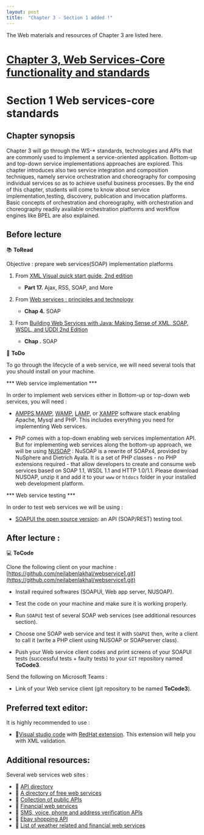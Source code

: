 ```yaml
---
layout: post
title:  "Chapter 3 - Section 1 added !"
---
```


The Web materials and resources of Chapter 3 are listed here.

# [Chapter 3, Web Services-Core functionality and standards](https://github.com/neilabenlakhal/neilabenlakhal.github.io/tree/master/2020-2021Lecture/SOC/Chapter_3)

# Section 1 Web services-core standards 

## Chapter synopsis

Chapter 3 will go through the WS-* standards, technologies and APIs that are commonly used to implement a service-oriented application. Bottom-up and top-down service implementations approaches are explored. This chapter introduces also two service integration and composition techniques, namely service orchestration and choreography for composing individual services so as to achieve useful business processes. By the end of this chapter, students will come to know about service implementation,testing, discovery, publication and invocation platforms. Basic concepts of orchestration and choreography, with orchestration and choreography readily available orchestration platforms and workflow engines like BPEL are also explained.

## Before lecture

📚 **ToRead**

Objective : prepare web services(SOAP) implementation platforms

1. From [XML Visual quick start guide, 2nd edition](https://github.com/neilabenlakhal/neilabenlakhal.github.io/blob/master/2020-2021Lecture/SOC/Chapter_2/ToRead/XML%20Visual%20QuickStart%20Guide%202nd%20Edition.pdf)
   * **Part 17.** Ajax, RSS, SOAP, and More
   
  
2. From [Web services : principles and technology](https://github.com/neilabenlakhal/neilabenlakhal.github.io/blob/master/2020-2021Lecture/SOC/Chapter_2/ToRead/Web%20services%20%20principles%20and%20technology.pdf)
   * **Chap 4.** SOAP

3. From [Building Web Services with Java: Making Sense of XML, SOAP, WSDL, and UDDI 2nd Edition](https://github.com/neilabenlakhal/neilabenlakhal.github.io/blob/master/2020-2021Lecture/SOC/Chapter_2/ToRead/Building%20Web%20Services%20with%20Java%20Making%20Sense%20of%20XML,%20SOAP,%20WSDL.pdf)
    * **Chap .** SOAP

📝 **ToDo**

To go through the lifecycle of a web service, we will need several tools that you should install on your machine. 

*** Web service implementation ***

In order to implement web services either in Bottom-up or top-down web services, you will need : 

* [AMPPS](https://ampps.com/downloads),[MAMP](https://www.mamp.info/en/windows/), [WAMP](https://www.wampserver.com/en/), [LAMP](https://bitnami.com/stack/lamp/installer), or [XAMPP](https://www.apachefriends.org/download.html) software stack enabling Apache, Mysql and PHP. This includes everything you need for implementing Web services.
  

* PhP comes with a top-down enabling web services implementation API. But for implementing web services along the bottom-up approach, we will be using [NUSOAP](https://sourceforge.net/projects/nusoap/) : NuSOAP is a rewrite of SOAPx4, provided by NuSphere and Dietrich Ayala. It is a set of PHP classes - no PHP extensions required - that allow developers to create and consume web services based on SOAP 1.1, WSDL 1.1 and HTTP 1.0/1.1. Please download NUSOAP, unzip it and add it to your `www`  or `htdocs` folder in your installed web development platform.

*** Web service testing ***

In order to test web services we will be using :

* [SOAPUI the open source version](https://www.soapui.org/downloads/soapui/):  an API (SOAP/REST) testing tool.

  
## After lecture : 

💻 **ToCode** 

Clone the following client on your machine : [https://github.com/neilabenlakhal/webservice1.git](https://github.com/neilabenlakhal/webservice1.git)

- Install required softwares (SOAPUI, Web app server, NUSOAP).

- Test the code on your machine and make sure it is working properly.

- Run `SOAPUI` test of several SOAP web services (see additional resources section).

- Choose one SOAP web service and test it with `SOAPUI` then,  write a client to call it (write a PHP client using NUSOAP or SOAPserver class).

- Push your Web service client codes and  print screens of your SOAPUI tests (successful tests + faulty tests) to your `GIT` repository named **ToCode3**. 

Send the following on Microsoft Teams :

- Link of your Web service client (git repository to be named **ToCode3**).


## Preferred text editor:
  
It is highly recommended to use :

* 🔗[Visual studio code](https://code.visualstudio.com/docs/setup/setup-overview)  with [RedHat extension](https://developers.redhat.com/blog/2018/12/04/xml-language-server-vscode-extension/). This extension will help you with XML validation.

## Additional resources:

Several web services web sites :

- 🔗 [API directory](https://www.programmableweb.com/)
- 🔗 [A directory of free web services](https://www.free-web-services.com/)
- 🔗 [Collection of public APIs](https://explore.postman.com/templates)
- 🔗 [Financial web services](http://www.xignite.com/)
- 🔗 [SMS, voice, phone and address verification APIs](http://www.cdyne.com)
- 🔗 [Ebay shopping API](https://developer.ebay.com/devzone/shopping/docs/Concepts/ShoppingAPIGuide.html)
- 🔗 [List of weather related and financial web services](http://sofa.uqam.ca/soda/webservices.php)

